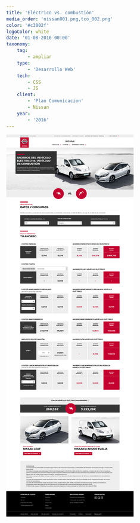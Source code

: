 ```yaml
---
title: 'Eléctrico vs. combustión'
media_order: 'nissan001.png,tco_002.png'
color: '#c3002f'
logoColor: white
date: '01-08-2016 00:00'
taxonomy:
    tag:
        - ampliar
    type:
        - 'Desarrollo Web'
    tech:
        - CSS
        - JS
    client:
        - 'Plan Comunicacion'
        - Nissan
    year:
        - '2016'
---
```


![](tco_002.png)